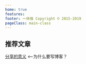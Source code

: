 ```yaml
---
home: true
features:
footer: 一休强 Copyright © 2015-2019
pageClass: main-class
---
```



## 推荐文章
[分享的意义](/future/brain/#分享)  <--为什么要写博客？


